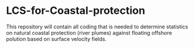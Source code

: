 # LCS-for-Coastal-protection
This repository will contain all coding that is needed to determine statistics on natural coastal protection (river plumes) against floating offshore polution based on surface velocity fields. 
